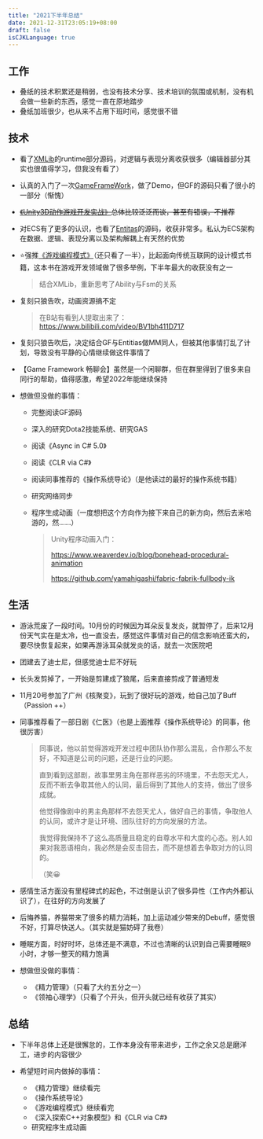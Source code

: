 ```yaml
---
title: "2021下半年总结"
date: 2021-12-31T23:05:19+08:00
draft: false
isCJKLanguage: true
---
```


## 工作

- 叠纸的技术积累还是稍弱，也没有技术分享、技术培训的氛围或机制，没有机会做一些新的东西，感觉一直在原地踏步
- 叠纸加班很少，也从来不占用下班时间，感觉很不错

## 技术

- 看了[XMLib](https://github.com/PxGame/XMLib.AM)的runtime部分源码，对逻辑与表现分离收获很多（编辑器部分其实也很值得学习，但我没有看了）

- 认真的入门了一次[GameFrameWork](https://github.com/EllanJiang/GameFramework)，做了Demo，但GF的源码只看了很小的一部分（惭愧）

- ~~[《Unity3D动作游戏开发实战》](https://item.jd.com/12683035.html)总体比较泛泛而谈，甚至有错误，不推荐~~

- 对ECS有了更多的认识，也看了[Entitas](https://github.com/sschmid/Entitas-CSharp)的源码，收获非常多。私认为ECS架构在数据、逻辑、表现分离以及架构解耦上有天然的优势

- ⭐强推[《游戏编程模式》](https://gpp.tkchu.me/)（还只看了一半），比起面向传统互联网的设计模式书籍，这本书在游戏开发领域做了很多举例，下半年最大的收获没有之一

  > 结合XMLib，重新思考了Ability与Fsm的关系

- 复刻只狼告吹，动画资源搞不定

  > 在B站有看到人提取出来了：https://www.bilibili.com/video/BV1bh411D717

- 复刻只狼告吹后，决定结合GF与Entitias做MM同人，但被其他事情打乱了计划，导致没有平静的心情继续做这件事情了

- 【Game Framework 畅聊会】虽然是一个闲聊群，但在群里得到了很多来自同行的帮助，值得感激，希望2022年能继续保持

- 想做但没做的事情：

  - 完整阅读GF源码

  - 深入的研究Dota2技能系统、研究GAS

  - 阅读《Async in C# 5.0》

  - 阅读《CLR via C#》

  - 阅读同事推荐的《操作系统导论》（是他读过的最好的操作系统书籍）

  - 研究网络同步

  - 程序生成动画（一度想把这个方向作为接下来自己的新方向，然后去米哈游的，然……）

    > Unity程序动画入门：
    >
    > https://www.weaverdev.io/blog/bonehead-procedural-animation
    >
    > https://github.com/yamahigashi/fabric-fabrik-fullbody-ik

## 生活

- 游泳荒废了一段时间。10月份的时候因为耳朵反复发炎，就暂停了，后来12月份天气实在是太冷，也一直没去，感觉这件事情对自己的信念影响还蛮大的，要尽快恢复起来，如果再游泳耳朵就发炎的话，就去一次医院吧

- 团建去了迪士尼，但感觉迪士尼不好玩

- 长头发剪掉了，一开始是剪建成了狼尾，后来直接剪成了普通短发

- 11月20号参加了广州《核聚变》，玩到了很好玩的游戏，给自己加了Buff（Passion ++）

- 同事推荐看了一部日剧《仁医》（也是上面推荐《操作系统导论》的同事，他很厉害）

  > 同事说，他以前觉得游戏开发过程中团队协作那么混乱，合作那么不友好，不知道是公司的问题，还是行业的问题。
  >
  > 直到看到这部剧，故事里男主角在那样恶劣的环境里，不去怨天尤人，反而不断去争取其他人的认同，最后得到了其他人的支持，做出了很多成就。
  >
  > 他觉得像剧中的男主角那样不去怨天尤人，做好自己的事情，争取他人的认同，或许才是让环境、团队往好的方向发展的方法。
  >
  > 我觉得我保持不了这么高质量且稳定的自尊水平和大度的心态。别人如果对我恶语相向，我必然是会反击回去，而不是想着去争取对方的认同的。
  >
  > （笑😀

- 感情生活方面没有里程碑式的起色，不过倒是认识了很多异性（工作内外都认识了），在往好的方向发展了

- 后悔养猫，养猫带来了很多的精力消耗，加上运动减少带来的Debuff，感觉很不好，打算尽快送人。（其实就是猫妨碍了我卷）

- 睡眠方面，时好时坏，总体还是不满意，不过也清晰的认识到自己需要睡眠9小时，才够一整天的精力饱满

- 想做但没做的事情：

  - 《精力管理》（只看了大约五分之一）
  - 《领袖心理学》（只看了个开头，但开头就已经有收获了其实）

## 总结

- 下半年总体上还是很懈怠的，工作本身没有带来进步，工作之余又总是磨洋工，进步的内容很少

- 希望短时间内做掉的事情：
  - 《精力管理》继续看完
  - 《操作系统导论》
  - 《游戏编程模式》继续看完
  - 《深入探索C++对象模型》和《CLR via C#》
  - 研究程序生成动画
